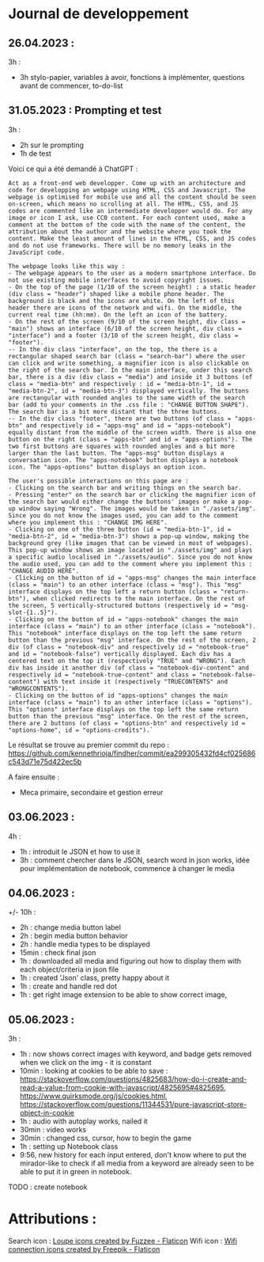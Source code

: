 # Journal de developpement

## 26.04.2023 : 

3h : 
- 3h stylo-papier, variables à avoir, fonctions à implémenter, questions avant de commencer, to-do-list

## 31.05.2023 : Prompting et test

3h : 
- 2h sur le prompting
- 1h de test

Voici ce qui a été demandé à ChatGPT : 

```
Act as a front-end web developper. Come up with an architecture and code for developping an webpage using HTML, CSS and Javascript. The webpage is optimised for mobile use and all the content should be seen on-screen, which means no scrolling at all. The HTML, CSS, and JS codes are commented like an intermediate developper would do. For any image or icon I ask, use CC0 content. For each content used, make a comment at the bottom of the code with the name of the content, the attribution about the author and the website where you took the content. Make the least amount of lines in the HTML, CSS, and JS codes and do not use frameworks. There will be no memory leaks in the JavaScript code.

The webpage looks like this way :
- The webpage appears to the user as a modern smartphone interface. Do not use existing mobile interfaces to avoid copyright issues.
- On the top of the page (1/10 of the screen height) : a static header (div class = "header") shaped like a mobile phone header. The background is black and the icons are white. On the left of this header there are icons of the network and wifi. On the middle, the current real time (hh:mm). On the left an icon of the battery.
- On the rest of the screen (9/10 of the screen height, div class = "main") shows an interface (6/10 of the screen height, div class = "interface") and a footer (3/10 of the screen height, div class = "footer"). 
-- In the div class "interface", on the top, the there is a rectangular shaped search bar (class = "search-bar") where the user can click and write something, a magnifier icon is also clickable on the right of the search bar. In the main interface, under this search bar, there is a div (div class = "media") and inside it 3 buttons (of class = "media-btn" and respectively : id = "media-btn-1", id = "media-btn-2", id = "media-btn-3") displayed vertically. The buttons are rectangular with rounded angles to the same width of the search bar (add to your comments in the .css file : "CHANGE BUTTON SHAPE"). The search bar is a bit more distant that the three buttons. 
-- In the div class "footer", there are two buttons (of class = "apps-btn" and respectively id = "apps-msg" and id = "apps-notebook") equally distant from the middle of the screen width. There is also one button on the right (class = "apps-btn" and id = "apps-options"). The two first buttons are squares with rounded angles and a bit more larger than the last button. The "apps-msg" button displays a conversation icon. The "apps-notebook" button displays a notebook icon. The "apps-options" button displays an option icon.

The user's possible interactions on this page are : 
- Clicking on the search bar and writing things on the search bar.
- Pressing "enter" on the search bar or clicking the magnifier icon of the search bar would either change the buttons' images or make a pop-up window saying "Wrong". The images would be taken in "./assets/img". Since you do not know the images used, you can add to the comment where you implement this : "CHANGE IMG HERE".
- Clicking on one of the three button (id = "media-btn-1", id = "media-btn-2", id = "media-btn-3") shows a pop-up window, making the background grey (like images that can be viewed in most of webpages). This pop-up window shows an image located in "./assets/img" and plays a specific audio localised in "./assets/audio". Since you do not know the audio used, you can add to the comment where you implement this : "CHANGE AUDIO HERE".
- Clicking on the button of id = "apps-msg" changes the main interface (class = "main") to an other interface (class = "msg"). This "msg" interface displays on the top left a return button (class = "return-btn"), when clicked redirects to the main interface. On the rest of the screen, 5 vertically-structured buttons (respectively id = "msg-slot-{1..5}").
- Clicking on the button of id = "apps-notebook" changes the main interface (class = "main") to an other interface (class = "notebook"). This "notebook" interface displays on the top left the same return button than the previous "msg" interface. On the rest of the screen, 2 div (of class = "notebook-div" and respectively id = "notebook-true" and id = "notebook-false") vertically displayed. Each div has a centered text on the top it (respectively "TRUE" and "WRONG"). Each div has inside it another div (of class = "notebook-div-content" and respectively id = "notebook-true-content" and class = "notebook-false-content") with text inside it (respectively "TRUECONTENTS" and "WRONGCONTENTS").
- Clicking on the button of id "apps-options" changes the main interface (class = "main") to an other interface (class = "options"). This "options" interface displays on the top left the same return button than the previous "msg" interface. On the rest of the screen, there are 2 buttons (of class = "options-btn" and respectively id = "options-home", id = "options-credits").`
```

Le résultat se trouve au premier commit du repo : https://github.com/kennethrioja/findher/commit/ea299305432fd4cf025686c543d71e75d422ec5b

A faire ensuite : 

* Meca primaire, secondaire et gestion erreur

## 03.06.2023 : 

4h : 
- 1h : introduit le JSON et how to use it
- 3h : comment chercher dans le JSON, search word in json works, idée pour implémentation de notebook, commence à changer le media

## 04.06.2023 : 

+/- 10h : 
- 2h : change media button label
- 2h : begin media button behavior
- 2h : handle media types to be displayed
- 15min : check final json
- 1h : downloaded all media and figuring out how to display them with each object/criteria in json file
- 1h : created 'Json' class, pretty happy about it
- 1h : create and handle red dot
- 1h : get right image extension to be able to show correct image, 

## 05.06.2023 : 

3h : 
- 1h : now shows correct images with keyword, and badge gets removed when we click on the img - it is constant
- 10min : looking at cookies to be able to save : https://stackoverflow.com/questions/4825683/how-do-i-create-and-read-a-value-from-cookie-with-javascript/4825695#4825695, https://www.quirksmode.org/js/cookies.html, https://stackoverflow.com/questions/11344531/pure-javascript-store-object-in-cookie
- 1h : audio with autoplay works, nailed it
- 30min : video works
- 30min : changed css, cursor, how to begin the game
- 1h : setting up Notebook class
- 9:56, new history for each input entered, don't know where to put the mirador-like to check if all media from a keyword are already seen to be able to put it in green in notebook.

TODO : create notebook

# Attributions : 

Search icon : <a href="https://www.flaticon.com/free-icons/loupe" title="loupe icons">Loupe icons created by Fuzzee - Flaticon</a>
Wifi icon : <a href="https://www.flaticon.com/free-icons/wifi-connection" title="wifi connection icons">Wifi connection icons created by Freepik - Flaticon</a>

